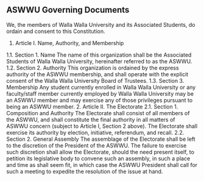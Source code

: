 ## ASWWU Governing Documents

We, the members of Walla Walla University and its Associated Students, do ordain and
consent to this Constitution.
1. Article I. Name, Authority, and Membership

1.1. Section 1. Name
The name of this organization shall be the Associated Students of Walla Walla
University, hereinafter referred to as the ASWWU.
1.2. Section 2. Authority
This organization is ordained by the express authority of the ASWWU membership,
and shall operate with the explicit consent of the Walla Walla University Board of
Trustees.
1.3. Section 3. Membership
Any student currently enrolled in Walla Walla University or any faculty/staff
member currently employed by Walla Walla University may be an ASWWU
member and may exercise any of those privileges pursuant to being an ASWWU
member.
2. Article II. The Electorate
2.1. Section 1. Composition and Authority
The Electorate shall consist of all members of the ASWWU, and shall constitute the
final authority in all matters of ASWWU concern (subject to Article I, Section 2
above). The Electorate shall exercise its authority by election, initiative, referendum,
and recall.
2.2. Section 2. General Assembly
The assemblage of the Electorate shall be left to the discretion of the President of the
ASWWU. The failure to exercise such discretion shall allow the Electorate, should
the need present itself, to petition its legislative body to convene such an assembly,
in such a place and time as shall seem fit, in which case the ASWWU President shall
call for such a meeting to expedite the resolution of the issue at hand.
